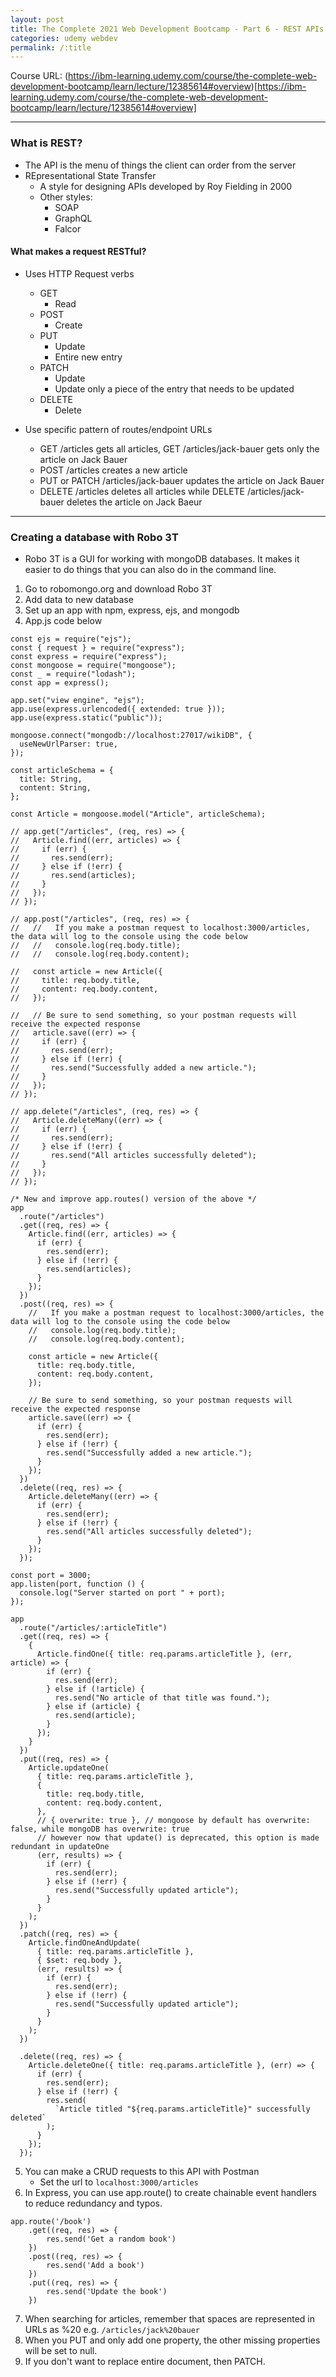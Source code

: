 ```yaml
---
layout: post
title: The Complete 2021 Web Development Bootcamp - Part 6 - REST APIs
categories: udemy webdev
permalink: /:title
---
```


Course URL: (https://ibm-learning.udemy.com/course/the-complete-web-development-bootcamp/learn/lecture/12385614#overview)[https://ibm-learning.udemy.com/course/the-complete-web-development-bootcamp/learn/lecture/12385614#overview]

---

### What is REST?

- The API is the menu of things the client can order from the server
- REpresentational State Transfer
  - A style for designing APIs developed by Roy Fielding in 2000
  - Other styles:
    - SOAP
    - GraphQL
    - Falcor

#### What makes a request RESTful?

- Uses HTTP Request verbs

  - GET
    - Read
  - POST
    - Create
  - PUT
    - Update
    - Entire new entry
  - PATCH
    - Update
    - Update only a piece of the entry that needs to be updated
  - DELETE
    - Delete

- Use specific pattern of routes/endpoint URLs
  - GET /articles gets all articles, GET /articles/jack-bauer gets only the article on Jack Bauer
  - POST /articles creates a new article
  - PUT or PATCH /articles/jack-bauer updates the article on Jack Bauer
  - DELETE /articles deletes all articles while DELETE /articles/jack-bauer deletes the article on Jack Baeur

---

### Creating a database with Robo 3T

- Robo 3T is a GUI for working with mongoDB databases. It makes it easier to do things that you can also do in the command line.

1. Go to robomongo.org and download Robo 3T
2. Add data to new database
3. Set up an app with npm, express, ejs, and mongodb
4. App.js code below

```
const ejs = require("ejs");
const { request } = require("express");
const express = require("express");
const mongoose = require("mongoose");
const _ = require("lodash");
const app = express();

app.set("view engine", "ejs");
app.use(express.urlencoded({ extended: true }));
app.use(express.static("public"));

mongoose.connect("mongodb://localhost:27017/wikiDB", {
  useNewUrlParser: true,
});

const articleSchema = {
  title: String,
  content: String,
};

const Article = mongoose.model("Article", articleSchema);

// app.get("/articles", (req, res) => {
//   Article.find((err, articles) => {
//     if (err) {
//       res.send(err);
//     } else if (!err) {
//       res.send(articles);
//     }
//   });
// });

// app.post("/articles", (req, res) => {
//   //   If you make a postman request to localhost:3000/articles, the data will log to the console using the code below
//   //   console.log(req.body.title);
//   //   console.log(req.body.content);

//   const article = new Article({
//     title: req.body.title,
//     content: req.body.content,
//   });

//   // Be sure to send something, so your postman requests will receive the expected response
//   article.save((err) => {
//     if (err) {
//       res.send(err);
//     } else if (!err) {
//       res.send("Successfully added a new article.");
//     }
//   });
// });

// app.delete("/articles", (req, res) => {
//   Article.deleteMany((err) => {
//     if (err) {
//       res.send(err);
//     } else if (!err) {
//       res.send("All articles successfully deleted");
//     }
//   });
// });

/* New and improve app.routes() version of the above */
app
  .route("/articles")
  .get((req, res) => {
    Article.find((err, articles) => {
      if (err) {
        res.send(err);
      } else if (!err) {
        res.send(articles);
      }
    });
  })
  .post((req, res) => {
    //   If you make a postman request to localhost:3000/articles, the data will log to the console using the code below
    //   console.log(req.body.title);
    //   console.log(req.body.content);

    const article = new Article({
      title: req.body.title,
      content: req.body.content,
    });

    // Be sure to send something, so your postman requests will receive the expected response
    article.save((err) => {
      if (err) {
        res.send(err);
      } else if (!err) {
        res.send("Successfully added a new article.");
      }
    });
  })
  .delete((req, res) => {
    Article.deleteMany((err) => {
      if (err) {
        res.send(err);
      } else if (!err) {
        res.send("All articles successfully deleted");
      }
    });
  });

const port = 3000;
app.listen(port, function () {
  console.log("Server started on port " + port);
});

app
  .route("/articles/:articleTitle")
  .get((req, res) => {
    {
      Article.findOne({ title: req.params.articleTitle }, (err, article) => {
        if (err) {
          res.send(err);
        } else if (!article) {
          res.send("No article of that title was found.");
        } else if (article) {
          res.send(article);
        }
      });
    }
  })
  .put((req, res) => {
    Article.updateOne(
      { title: req.params.articleTitle },
      {
        title: req.body.title,
        content: req.body.content,
      },
      // { overwrite: true }, // mongoose by default has overwrite: false, while mongoDB has overwrite: true
      // however now that update() is deprecated, this option is made redundant in updateOne
      (err, results) => {
        if (err) {
          res.send(err);
        } else if (!err) {
          res.send("Successfully updated article");
        }
      }
    );
  })
  .patch((req, res) => {
    Article.findOneAndUpdate(
      { title: req.params.articleTitle },
      { $set: req.body },
      (err, results) => {
        if (err) {
          res.send(err);
        } else if (!err) {
          res.send("Successfully updated article");
        }
      }
    );
  })

  .delete((req, res) => {
    Article.deleteOne({ title: req.params.articleTitle }, (err) => {
      if (err) {
        res.send(err);
      } else if (!err) {
        res.send(
          `Article titled "${req.params.articleTitle}" successfully deleted`
        );
      }
    });
  });

```

5. You can make a CRUD requests to this API with Postman
   - Set the url to `localhost:3000/articles`
6. In Express, you can use app.route() to create chainable event handlers to reduce redundancy and typos.

```
app.route('/book')
    .get((req, res) => {
        res.send('Get a random book')
    })
    .post((req, res) => {
        res.send('Add a book')
    })
    .put((req, res) => {
        res.send('Update the book')
    })
```

7. When searching for articles, remember that spaces are represented in URLs as %20 e.g. `/articles/jack%20bauer`
8. When you PUT and only add one property, the other missing properties will be set to null.
9. If you don't want to replace entire document, then PATCH.
